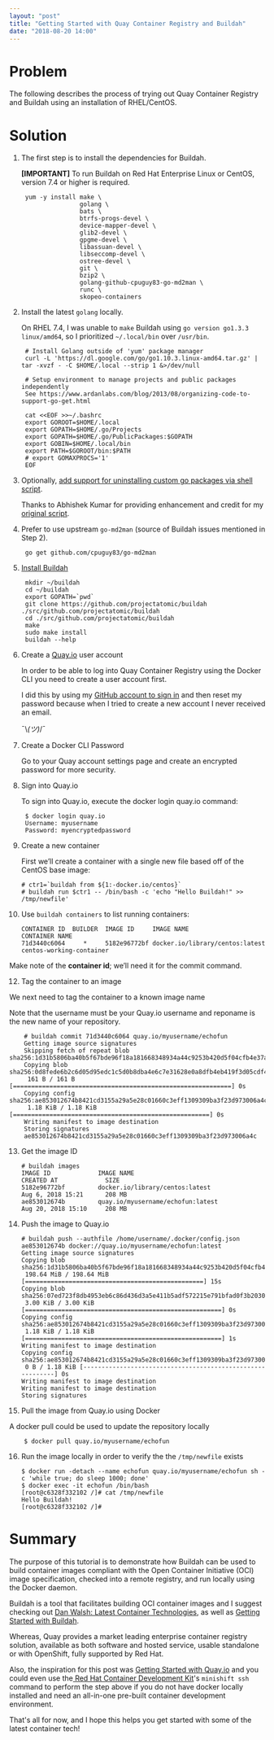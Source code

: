 ```yaml
---
layout: "post"
title: "Getting Started with Quay Container Registry and Buildah"
date: "2018-08-20 14:00"
---
```


# Problem

The following describes the process of trying out Quay Container Registry and Buildah using an installation of RHEL/CentOS.

# Solution

1. The first step is to install the dependencies for Buildah.

    **[IMPORTANT]** To run Buildah on Red Hat Enterprise Linux or CentOS, version 7.4 or higher is required.

        yum -y install make \
                       golang \
                       bats \
                       btrfs-progs-devel \
                       device-mapper-devel \
                       glib2-devel \
                       gpgme-devel \
                       libassuan-devel \
                       libseccomp-devel \
                       ostree-devel \
                       git \
                       bzip2 \
                       golang-github-cpuguy83-go-md2man \
                       runc \
                       skopeo-containers

2. Install the latest `golang` locally.

    On RHEL 7.4, I was unable to `make` Buildah using `go version go1.3.3 linux/amd64`, so I prioritized `~/.local/bin` over `/usr/bin`.

        # Install Golang outside of 'yum' package manager
        curl -L 'https://dl.google.com/go/go1.10.3.linux-amd64.tar.gz' | tar -xvzf - -C $HOME/.local --strip 1 &>/dev/null

        # Setup environment to manage projects and public packages independently
        See https://www.ardanlabs.com/blog/2013/08/organizing-code-to-support-go-get.html

        cat <<EOF >>~/.bashrc
        export GOROOT=$HOME/.local
        export GOPATH=$HOME/.go/Projects
        export GOPATH=$HOME/.go/PublicPackages:$GOPATH
        export GOBIN=$HOME/.local/bin
        export PATH=$GOROOT/bin:$PATH
        # export GOMAXPROCS='1'
        EOF

3. Optionally, [add support for uninstalling custom go packages via shell script](http://akzcool.blogspot.com/2018/06/bash-how-to-uninstall-custom-go-package.html).

    Thanks to Abhishek Kumar for providing enhancement and credit for my [original script](https://stackoverflow.com/questions/13792254/removing-packages-installed-with-go-get#answer-50069549).

4. Prefer to use upstream `go-md2man` (source of Buildah issues mentioned in Step 2).

        go get github.com/cpuguy83/go-md2man

6. [Install Buildah](https://github.com/projectatomic/buildah/blob/master/install.md#rhel-centos)

        mkdir ~/buildah
        cd ~/buildah
        export GOPATH=`pwd`
        git clone https://github.com/projectatomic/buildah ./src/github.com/projectatomic/buildah
        cd ./src/github.com/projectatomic/buildah
        make
        sudo make install
        buildah --help

7. Create a [Quay.io](https://quay.io/) user account

    In order to be able to log into Quay Container Registry using the Docker CLI you need to create a user account first.

    I did this by using my [GitHub account to sign in](https://quay.io/signin/) and then reset my password because when I tried to create a new account I never received an email.

    ¯\\_(ツ)_/¯

8. Create a Docker CLI Password

    Go to your Quay account settings page and create an encrypted password for more security.

9. Sign into Quay.io

    To sign into Quay.io, execute the docker login quay.io command:

        $ docker login quay.io
        Username: myusername
        Password: myencryptedpassword

10. Create a new container

    First we’ll create a container with a single new file based off of the CentOS base image:

        # ctr1=`buildah from ${1:-docker.io/centos}`
        # buildah run $ctr1 -- /bin/bash -c 'echo "Hello Buildah!" >> /tmp/newfile'

11. Use `buildah containers` to list running containers:

        CONTAINER ID  BUILDER  IMAGE ID     IMAGE NAME                       CONTAINER NAME
        71d3440c6064     *     5182e96772bf docker.io/library/centos:latest  centos-working-container

   Make note of the **container id**; we’ll need it for the commit command.

12. Tag the container to an image

   We next need to tag the container to a known image name

   Note that the username must be your Quay.io username and reponame is the new name of your repository.

        # buildah commit 71d3440c6064 quay.io/myusername/echofun
        Getting image source signatures
        Skipping fetch of repeat blob sha256:1d31b5806ba40b5f67bde96f18a181668348934a44c9253b420d5f04cfb4e37a
        Copying blob sha256:0d8fede6b2c6d05d95edc1c5d0b8dba4e6c7e31628e0a8dfb4eb419f3d05cdf4
         161 B / 161 B [============================================================] 0s
        Copying config sha256:ae853012674b8421cd3155a29a5e28c01660c3eff1309309ba3f23d973006a4c
         1.18 KiB / 1.18 KiB [======================================================] 0s
        Writing manifest to image destination
        Storing signatures
        ae853012674b8421cd3155a29a5e28c01660c3eff1309309ba3f23d973006a4c

13. Get the image ID

        # buildah images
        IMAGE ID             IMAGE NAME                                               CREATED AT             SIZE
        5182e96772bf         docker.io/library/centos:latest                          Aug 6, 2018 15:21      208 MB
        ae853012674b         quay.io/myusername/echofun:latest                           Aug 20, 2018 15:10     208 MB

14. Push the image to Quay.io

        # buildah push --authfile /home/username/.docker/config.json ae853012674b docker://quay.io/myusername/echofun:latest
        Getting image source signatures
        Copying blob sha256:1d31b5806ba40b5f67bde96f18a181668348934a44c9253b420d5f04cfb4e37a
         198.64 MiB / 198.64 MiB [=================================================] 15s
        Copying blob sha256:07ed723f8db4953eb6c86d436d3a5e411b5adf572215e791bfad0f3b2030a33a
         3.00 KiB / 3.00 KiB [======================================================] 0s
        Copying config sha256:ae853012674b8421cd3155a29a5e28c01660c3eff1309309ba3f23d973006a4c
         1.18 KiB / 1.18 KiB [======================================================] 1s
        Writing manifest to image destination
        Copying config sha256:ae853012674b8421cd3155a29a5e28c01660c3eff1309309ba3f23d973006a4c
         0 B / 1.18 KiB [-----------------------------------------------------------] 0s
        Writing manifest to image destination
        Writing manifest to image destination
        Storing signatures

15. Pull the image from Quay.io using Docker

   A docker pull could be used to update the repository locally

        $ docker pull quay.io/myusername/echofun

16. Run the image locally in order to verify the the `/tmp/newfile` exists

        $ docker run -detach --name echofun quay.io/myusername/echofun sh -c 'while true; do sleep 1000; done'
        $ docker exec -it echofun /bin/bash
        [root@c6328f332102 /]# cat /tmp/newfile
        Hello Buildah!
        [root@c6328f332102 /]#

# Summary

The purpose of this tutorial is to demonstrate how Buildah can be used to build container images compliant with the Open Container Initiative (OCI) image specification, checked into a remote registry, and run locally using the Docker daemon.

Buildah is a tool that facilitates building OCI container images and I suggest checking out [Dan Walsh: Latest Container Technologies](https://www.youtube.com/watch?v=I0cOn1psf5o), as well as [Getting Started with Buildah](https://www.projectatomic.io/blog/2017/11/getting-started-with-buildah/).

Whereas, Quay provides a market leading enterprise container registry solution, available as both software and hosted service, usable standalone or with OpenShift, fully supported by Red Hat.

Also, the inspiration for this post was [Getting Started with Quay.io](https://docs.quay.io/solution/getting-started.html) and you could even use the[ Red Hat Container Development Kit](https://developers.redhat.com/products/cdk/overview/)'s `minishift ssh` command to perform the step above if you do not have docker locally installed and need an all-in-one pre-built container development environment.

That's all for now, and I hope this helps you get started with some of the latest container tech!
